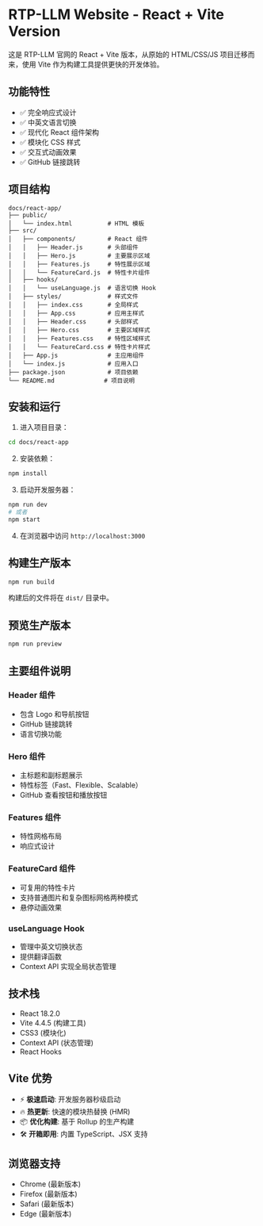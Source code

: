 # RTP-LLM Website - React + Vite Version

这是 RTP-LLM 官网的 React + Vite 版本，从原始的 HTML/CSS/JS 项目迁移而来，使用 Vite 作为构建工具提供更快的开发体验。

## 功能特性

- ✅ 完全响应式设计
- ✅ 中英文语言切换
- ✅ 现代化 React 组件架构
- ✅ 模块化 CSS 样式
- ✅ 交互式动画效果
- ✅ GitHub 链接跳转

## 项目结构

```
docs/react-app/
├── public/
│   └── index.html          # HTML 模板
├── src/
│   ├── components/         # React 组件
│   │   ├── Header.js       # 头部组件
│   │   ├── Hero.js         # 主要展示区域
│   │   ├── Features.js     # 特性展示区域
│   │   └── FeatureCard.js  # 特性卡片组件
│   ├── hooks/
│   │   └── useLanguage.js  # 语言切换 Hook
│   ├── styles/             # 样式文件
│   │   ├── index.css       # 全局样式
│   │   ├── App.css         # 应用主样式
│   │   ├── Header.css      # 头部样式
│   │   ├── Hero.css        # 主要区域样式
│   │   ├── Features.css    # 特性区域样式
│   │   └── FeatureCard.css # 特性卡片样式
│   ├── App.js              # 主应用组件
│   └── index.js            # 应用入口
├── package.json            # 项目依赖
└── README.md              # 项目说明
```

## 安装和运行

1. 进入项目目录：
```bash
cd docs/react-app
```

2. 安装依赖：
```bash
npm install
```

3. 启动开发服务器：
```bash
npm run dev
# 或者
npm start
```

4. 在浏览器中访问 `http://localhost:3000`

## 构建生产版本

```bash
npm run build
```

构建后的文件将在 `dist/` 目录中。

## 预览生产版本

```bash
npm run preview
```

## 主要组件说明

### Header 组件
- 包含 Logo 和导航按钮
- GitHub 链接跳转
- 语言切换功能

### Hero 组件
- 主标题和副标题展示
- 特性标签（Fast、Flexible、Scalable）
- GitHub 查看按钮和播放按钮

### Features 组件
- 特性网格布局
- 响应式设计

### FeatureCard 组件
- 可复用的特性卡片
- 支持普通图片和复杂图标网格两种模式
- 悬停动画效果

### useLanguage Hook
- 管理中英文切换状态
- 提供翻译函数
- Context API 实现全局状态管理

## 技术栈

- React 18.2.0
- Vite 4.4.5 (构建工具)
- CSS3 (模块化)
- Context API (状态管理)
- React Hooks

## Vite 优势

- ⚡ **极速启动**: 开发服务器秒级启动
- 🔥 **热更新**: 快速的模块热替换 (HMR)
- 📦 **优化构建**: 基于 Rollup 的生产构建
- 🛠️ **开箱即用**: 内置 TypeScript、JSX 支持

## 浏览器支持

- Chrome (最新版本)
- Firefox (最新版本)
- Safari (最新版本)
- Edge (最新版本)